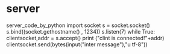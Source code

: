 # server
server_code_by_python
import socket
s = socket.socket()
s.bind((socket.gethostname() , 1234))
s.listen(7)
while True:
     clientsocket,addr = s.accept()
     print ("clint is connected!"+addr)
     clientsocket.send(bytes(input("inter message"),"u tf-8"))
